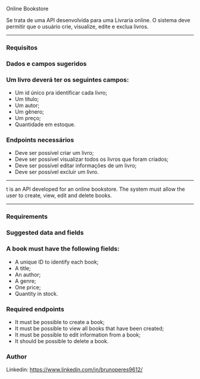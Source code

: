 Online Bookstore

Se trata de uma API desenvolvida para uma Livraria online. 
O sistema deve permitir que o usuário crie, visualize, edite e exclua livros.

_____________________________________________________________________________________

### Requisitos ###

### Dados e campos sugeridos ###

### Um livro deverá ter os seguintes campos: ###

- Um id único pra identificar cada livro;
- Um título;
- Um autor;
- Um gênero;
- Um preço;
- Quantidade em estoque.

### Endpoints necessários ###

- Deve ser possível criar um livro;
- Deve ser possível visualizar todos os livros que foram criados;
- Deve ser possível editar informações de um livro;
- Deve ser possível excluir um livro.
________________________________________________________________________________

t is an API developed for an online bookstore. 
The system must allow the user to create, view, edit and delete books.

_____________________________________________________________________________________

### Requirements ###

### Suggested data and fields ###

### A book must have the following fields: ###

- A unique ID to identify each book;
- A title;
- An author;
- A genre;
- One price;
- Quantity in stock.

### Required endpoints ###

- It must be possible to create a book;
- It must be possible to view all books that have been created;
- It must be possible to edit information from a book;
- It should be possible to delete a book.

### Author ###
Linkedin: https://www.linkedin.com/in/brunoperes9612/
